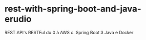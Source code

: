 # rest-with-spring-boot-and-java-erudio
 REST API's RESTFul do 0 à AWS c. Spring Boot 3 Java e Docker
